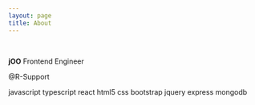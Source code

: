 ```yaml
---
layout: page
title: About
---
```


<br/>

**jOO** <span>Frontend Engineer</span>

<span> @R-Support </span>

<span> javascript typescript react html5 css bootstrap jquery express mongodb</span>
